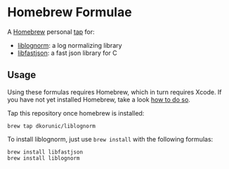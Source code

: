 # Homebrew Formulae

A [Homebrew](https://brew.sh/) personal [tap](https://docs.brew.sh/Taps) for:

  * [liblognorm](http://www.liblognorm.com/): a log normalizing library
  * [libfastjson](https://github.com/rsyslog/libfastjson): a fast json library for C


## Usage

Using these formulas requires Homebrew, which in turn requires Xcode. If you have not yet installed Homebrew, take a look [how to do so](https://brew.sh/).

Tap this repository once homebrew is installed:

```shell
brew tap dkorunic/liblognorm
```

To install liblognorm, just use `brew install` with the following formulas:

```shell
brew install libfastjson
brew install liblognorm
```
